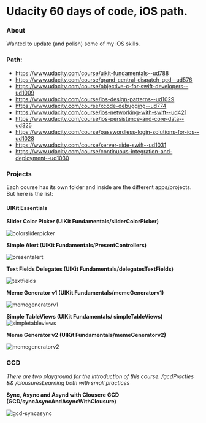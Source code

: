 # Udacity 60 days of code, iOS path.

### About
Wanted to update (and polish) some of my iOS skills.

### Path:
- https://www.udacity.com/course/uikit-fundamentals--ud788
- https://www.udacity.com/course/grand-central-dispatch-gcd--ud576
- https://www.udacity.com/course/objective-c-for-swift-developers--ud1009
- https://www.udacity.com/course/ios-design-patterns--ud1029
- https://www.udacity.com/course/xcode-debugging--ud774
- https://www.udacity.com/course/ios-networking-with-swift--ud421
- https://www.udacity.com/course/ios-persistence-and-core-data--ud325
- https://www.udacity.com/course/passwordless-login-solutions-for-ios--ud1028
- https://www.udacity.com/course/server-side-swift--ud1031
- https://www.udacity.com/course/continuous-integration-and-deployment--ud1030

### Projects
Each course has its own folder and inside are the different apps/projects. But here is the list:

#### UIKit Essentials
**Slider Color Picker (UIKit Fundamentals/sliderColorPicker)**

![colorsliderpicker](http://wilsonmunoz.net/etc/githubgifs/60daysofcodeiosudacity/uikit-essentials-sliderpicker.gif "colorsliderpicker")

**Simple Alert (UIKit Fundamentals/PresentControllers)**

![presentalert](http://wilsonmunoz.net/etc/githubgifs/60daysofcodeiosudacity/uikit-essentials-presentalert.gif "presentalert")

**Text Fields Delegates (UIKit Fundamentals/delegatesTextFields)**

![textfields](http://wilsonmunoz.net/etc/githubgifs/60daysofcodeiosudacity/uikit-essentials-textfieldsdelegates.gif "textfields")

**Meme Generator v1 (UIKit Fundamentals/memeGeneratorv1)**

![memegeneratorv1](http://wilsonmunoz.net/etc/githubgifs/60daysofcodeiosudacity/uikit-essentials-memegeneratorv1.gif "memegeneratorv1")

**Simple TableViews (UIKit Fundamentals/ simpleTableViews)**
![simpletableviews](http://wilsonmunoz.net/etc/githubgifs/60daysofcodeiosudacity/uikit-essentials-simpletableviews.gif "simpletableviews")

**Meme Generator v2 (UIKit Fundamentals/memeGeneratorv2)**

![memegeneratorv2](http://wilsonmunoz.net/etc/githubgifs/60daysofcodeiosudacity/uikit-essentials-memegeneratorv2.gif "memegeneratorv2")


### GCD

*There are two playground for the introduction of this course. /gcdPracties && /clousuresLearning both with small practices*

**Sync, Async and Asynd with Clousere GCD (GCD/syncAsyncAndAsyncWithClousure)**

![gcd-syncasync](http://wilsonmunoz.net/etc/githubgifs/60daysofcodeiosudacity/gcd-syncasync.gif "gcd-syncasync")
